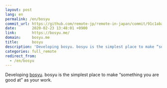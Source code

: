 ```yaml
---
layout: post
lang: en
permalink: /en/bosyu
commit_url: https://github.com/remote-jp/remote-in-japan/commit/91c1aba80ebd155c65bf6938d83da3faf9b4f510
date:       2020-02-23 13:48:01 +0900
link:       https://bosyu.me/
domain:     bosyu.me
title:      bosyu
description: 'Developing bosyu. bosyu is the simplest place to make “something you are good at” as your work.'
categories: full_remote
redirect_from:
  - /en/bosyu
---
```


<p>Developing <a href="https://bosyu.me/">bosyu</a>. bosyu is the simplest place to make “something you are good at” as your work.</p>
